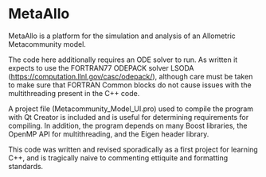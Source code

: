 # MetaAllo
MetaAllo is a platform for the simulation and analysis of an Allometric Metacommunity model. 

The code here additionally requires an ODE solver to run. As written it expects to use the FORTRAN77 ODEPACK solver LSODA (https://computation.llnl.gov/casc/odepack/), although care must be taken to make sure that FORTRAN Common blocks do not cause issues with the multithreading present in the C++ code. 

A project file (Metacommunity_Model_UI.pro) used to compile the program with Qt Creator is included and is useful for determining requirements for compiling. In addition, the program depends on many Boost libraries, the OpenMP API for multithreading, and the Eigen header library. 

This code was written and revised sporadically as a first project for learning C++, and is tragically naive to commenting ettiquite and formatting standards. 
